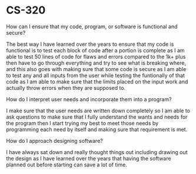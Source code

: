 # CS-320
How can I ensure that my code, program, or software is functional and secure?

The best way I have learned over the years to ensure that my code is functional is to test each block of code after a portion is complete as I am able to test 50 lines of code for flaws and errors compared to the 1k+ plus then have to go through everything and try to see what is breaking where, and this also goes with making sure that some code is secure as I am able to test any and all inputs from the user while testing the funtionally of that code as I am able to make sure that the limits placed on the input work and actually throw errors when they are supposed to.

How do I interpret user needs and incorporate them into a program?

I make sure that the user needs are written down completely so I am able to ask questions to make sure that I fully understand the wants and needs for the program then I start trying my best to meet those needs by programming each need by itself and making sure that requirement is met.

How do I approach designing software?

I have always sat down and really thought things out including drawing out the design as I have learned over the years that having the software planned out before starting can save a lot of time.
